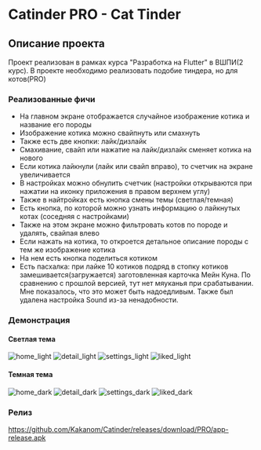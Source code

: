 # Catinder PRO - Cat Tinder

## Описание проекта
 Проект реализован в рамках курса "Разработка на Flutter" в ВШПИ(2 курс). В проекте необходимо реализовать подобие тиндера, но для котов(PRO)

### Реализованные фичи
- На главном экране отображается случайное изображение котика и название его породы
- Изображение котика можно свайпнуть или смахнуть
- Также есть две кнопки: лайк/дизлайк
- Смахивание, свайп или нажатие на лайк/дизлайк сменяет котика на нового
- Если котика лайкнули (лайк или свайп вправо), то счетчик на экране увеличивается
- В настройках можно обнулить счетчик (настройки открываются при нажатии на иконку приложения в правом верхнем углу)
- Также в найтройках есть кнопка смены темы (светлая/темная)
- Есть кнопка, по которой можно узнать информацию о лайкнутых котах (соседняя с настройками)
- Также на этом экране можно фильтровать котов по породе и удалять, свайпая влево
- Если нажать на котика, то откроется детальное описание породы с тем же изображение котика
- На нем есть кнопка поделиться котиком
- Есть пасхалка: при лайке 10 котиков подряд в стопку котиков замешивается(загружается) заготовленная карточка Мейн Куна. По сравнению с прошлой версией, тут нет мяуканья при срабатывании. Мне показалось, что это может быть надоедливым. Также был удалена настройка Sound из-за ненадобности.

### Демонстрация
#### Светлая тема
![home_light](showcase/home_light.png)
![detail_light](showcase/detail_light.png)
![settings_light](showcase/settings_light.png)
![liked_light](showcase/liked_light.png)

#### Темная тема
![home_dark](showcase/home_dark.png)
![detail_dark](showcase/detail_dark.png)
![settings_dark](showcase/settings_dark.png)
![liked_dark](showcase/liked_dark.png)

### Релиз
https://github.com/Kakanom/Catinder/releases/download/PRO/app-release.apk
